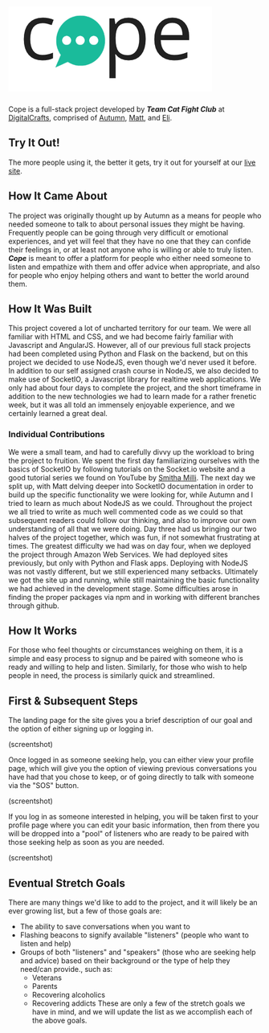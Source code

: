 # ![Cope](public/cope.png)

Cope is a full-stack project developed by ***Team Cat Fight Club*** at [DigitalCrafts](https://github.com/DigitalCrafts), comprised of [Autumn](https://github.com/AutumnColeman), [Matt](https://github.com/mwdowns), and [Eli](https://github.com/eluttrell).

## Try It Out!
The more people using it, the better it gets, try it out for yourself at our [live site](cope-app.org).

## How It Came About
The project was originally thought up by Autumn as a means for people who needed someone to talk to about personal issues they might be having. Frequently people can be going through very difficult or emotional experiences, and yet will feel that they have no one that they can confide their feelings in, or at least not anyone who is willing or able to truly listen. ***Cope*** is meant to offer a platform for people who either need someone to listen and empathize with them and offer advice when appropriate, and also for people who enjoy helping others and want to better the world around them.

## How It Was Built
This project covered a lot of uncharted territory for our team. We were all familiar with HTML and CSS, and we had become fairly familiar with Javascript and AngularJS. However, all of our previous full stack projects had been completed using Python and Flask on the backend, but on this project we decided to use NodeJS, even though we'd never used it before. In addition to our self assigned crash course in NodeJS, we also decided to make use of SocketIO, a Javascript library for realtime web applications. We only had about four days to complete the project, and the short timeframe in addition to the new technologies we had to learn made for a rather frenetic week, but it was all told an immensely enjoyable experience, and we certainly learned a great deal.

### Individual Contributions
We were a small team, and had to carefully divvy up the workload to bring the project to fruition. We spent the first day familiarizing ourselves with the basics of SocketIO by following tutorials on the Socket.io website and a good tutorial series we found on YouTube by [Smitha Milli](https://www.youtube.com/watch?v=pNKNYLv2BpQ&index=32&list=WL&t=648s). The next day we split up, with Matt delving deeper into SocketIO documentation in order to build up the specific functionality we were looking for, while Autumn and I tried to learn as much about NodeJS as we could. Throughout the project we all tried to write as much well commented code as we could so that subsequent readers could follow our thinking, and also to improve our own understanding of all that we were doing. Day three had us bringing our two halves of the project together, which was fun, if not somewhat frustrating at times. The greatest difficulty we had was on day four, when we deployed the project through Amazon Web Services. We had deployed sites previously, but only with Python and Flask apps. Deploying with NodeJS was not vastly different, but we still experienced many setbacks. Ultimately we got the site up and running, while still maintaining the basic functionality we had achieved in the development stage. Some difficulties arose in finding the proper packages via npm and in working with different branches through github.

## How It Works
For those who feel thoughts or circumstances weighing on them, it is a simple and easy process to signup and be paired with someone who is ready and willing to help and listen. Similarly, for those who wish to help people in need, the process is similarly quick and streamlined.

## First & Subsequent Steps
The landing page for the site gives you a brief description of our goal and the option of either signing up or logging in.

(screentshot)

Once logged in as someone seeking help, you can either view your profile page, which will give you the option of viewing previous conversations you have had that you chose to keep, or of going directly to talk with someone via the "SOS" button.

(screentshot)

If you log in as someone interested in helping, you will be taken first to your profile page where you can edit your basic information, then from there you will be dropped into a "pool" of listeners who are ready to be paired with those seeking help as soon as you are needed.

(screentshot)

## Eventual Stretch Goals
There are many things we'd like to add to the project, and it will likely be an ever growing list, but a few of those goals are:
* The ability to save conversations when you want to
* Flashing beacons to signify available "listeners" (people who want to listen and help)
* Groups of both "listeners" and "speakers" (those who are seeking help and advice) based on their background or the type of help they need/can provide., such as:
  * Veterans
  * Parents
  * Recovering alcoholics
  * Recovering addicts
These are only a few of the stretch goals we have in mind, and we will update the list as we accomplish each of the above goals.
